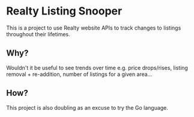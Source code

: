 # Realty Listing Snooper

This is a project to use Realty website APIs to track changes to listings throughout their lifetimes.

## Why?

Wouldn't it be useful to see trends over time e.g. price drops/rises, listing removal + re-addition, number of listings for a given area...

## How?

This project is also doubling as an excuse to try the Go language.